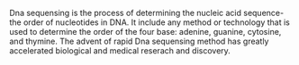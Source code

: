 Dna sequensing is the process of determining the nucleic acid sequence- the order of nucleotides in DNA. It include
any method or technology that is used to determine the order of the four base: adenine, guanine, cytosine, and thymine. 
The advent of rapid Dna sequensing method has greatly accelerated biological and medical reserach and discovery.
